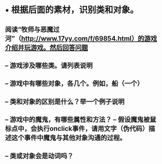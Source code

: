 # • 根据后面的素材，识别类和对象。
## 阅读“牧师与恶魔过河”（http://www.17yy.com/f/69854.html）的游戏介绍并玩游戏。然后回答问题 
## – 游戏涉及哪些类。请列表说明 

## – 游戏中有哪些对象，各几个。例如，船（一个） 

## – 类和对象的区别是什么？举一个例子说明

## – 游戏中的魔鬼，有哪些属性和方法？ – 假设魔鬼被鼠标点中，会执行onclick事件，请用文字（伪代码）描述这个事件中魔鬼与其他对象沟通的过程。

## – 类或对象会是动词吗？

